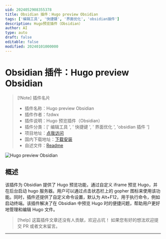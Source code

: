 ```yaml
---
uid: 2024052908355378
title: Obsidian 插件：Hugo preview Obsidian
tags: ['编辑工具', '快捷键', '界面优化', 'obsidian插件']
description: Hugo预览插件（Obsidian）
author: AI
type: auto
draft: false
editable: false
modified: 20240101000000
---
```


# Obsidian 插件：Hugo preview Obsidian

> [!Note] 插件名片
> - 插件名称：Hugo preview Obsidian
> - 插件作者：fzdwx
> - 插件说明：Hugo 预览插件（Obsidian）
> - 插件分类：[' 编辑工具 ', ' 快捷键 ', ' 界面优化 ', 'obsidian 插件 ']
> - 项目地址：[点我访问](https://github.com/fzdwx/hugo-preview-obsidian)
> - 国内下载地址：[下载安装](https://pkmer.cn/products/plugin/pluginMarket/?hugo-preview-obsidian)
> - 自述文件：[Readme](https://ghproxy.net/https://raw.githubusercontent.com/fzdwx/hugo-preview-obsidian/main/README.md)

![Hugo preview Obsidian](https://cdn.pkmer.cn/covers/hugo-preview-obsidian.png!pkmer)

## 概述

该插件为 Obsidian 提供了 Hugo 预览功能，通过自定义 iframe 预览 Hugo，并在后台启动 hugo 服务器。用户可以通过点击状态栏上的 gopher 图标来使用该功能。同时，插件还提供了自定义命令设置，默认为 Alt+F12，用于执行命令，例如启动终端。该插件解决了在 Obsidian 中预览 Hugo 时的便捷问题，帮助用户更好地管理和编辑 Hugo 文件。

> [!help]
> 这篇插件文章还没有人贡献，欢迎占坑！
> 如果您有好的想法欢迎提交 PR 或者文末留言。

---



